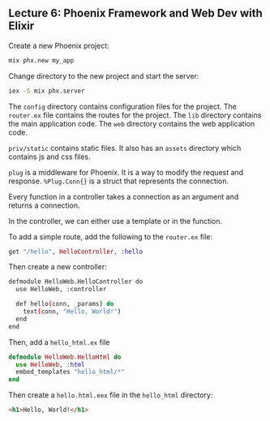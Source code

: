 ## Lecture 6: Phoenix Framework and Web Dev with Elixir

Create a new Phoenix project:

```bash
mix phx.new my_app
```

Change directory to the new project and start the server:

```bash
iex -S mix phx.server
```

The `config` directory contains configuration files for the project. The `router.ex` file contains the routes for the project. The `lib` directory contains the main application code. The `web` directory contains the web application code.

`priv/static` contains static files. It also has an `assets` directory which contains js and css files.

`plug` is a middleware for Phoenix. It is a way to modify the request and response. `%Plug.Conn{}` is a struct that represents the connection.

Every function in a controller takes a connection as an argument and returns a connection.

In the controller, we can either use a template or in the function.

To add a simple route, add the following to the `router.ex` file:

```elixir
get "/hello", HelloController, :hello
```

Then create a new controller:

```bash
defmodule HelloWeb.HelloController do
  use HelloWeb, :controller

  def hello(conn, _params) do
    text(conn, "Hello, World!")
  end
end
```

Then, add a `hello_html.ex` file

```elixir
defmodule HelloWeb.HelloHtml do
  use HelloWeb, :html
  embed_templates "hello_html/*"
end
```

Then create a `hello.html.eex` file in the `hello_html` directory:

```html
<h1>Hello, World!</h1>
```
